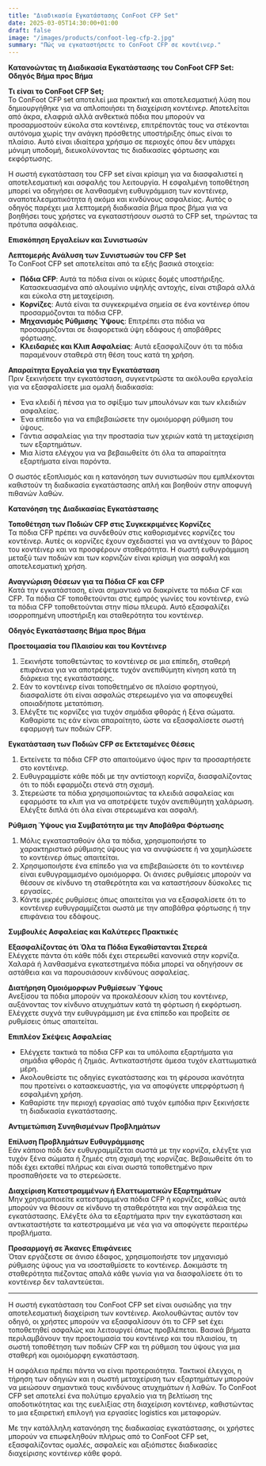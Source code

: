 ```yaml
---
title: "Διαδικασία Εγκατάστασης ConFoot CFP Set"
date: 2025-03-05T14:30:00+01:00
draft: false
image: "/images/products/confoot-leg-cfp-2.jpg"
summary: "Πώς να εγκαταστήσετε το ConFoot CFP σε κοντέινερ."
---
```


**Κατανοώντας τη Διαδικασία Εγκατάστασης του ConFoot CFP Set: Οδηγός Βήμα προς Βήμα**  

**Τι είναι το ConFoot CFP Set;**  
Το ConFoot CFP set αποτελεί μια πρακτική και αποτελεσματική λύση που δημιουργήθηκε για να απλοποιήσει τη διαχείριση κοντέινερ. Αποτελείται από άκρα, ελαφριά αλλά ανθεκτικά πόδια που μπορούν να προσαρμοστούν εύκολα στα κοντέινερ, επιτρέποντάς τους να στέκονται αυτόνομα χωρίς την ανάγκη πρόσθετης υποστήριξης όπως είναι το πλαίσιο. Αυτό είναι ιδιαίτερα χρήσιμο σε περιοχές όπου δεν υπάρχει μόνιμη υποδομή, διευκολύνοντας τις διαδικασίες φόρτωσης και εκφόρτωσης.  

Η σωστή εγκατάσταση του CFP set είναι κρίσιμη για να διασφαλιστεί η αποτελεσματική και ασφαλής του λειτουργία. Η εσφαλμένη τοποθέτηση μπορεί να οδηγήσει σε λανθασμένη ευθυγράμμιση των κοντέινερ, αναποτελεσματικότητα ή ακόμα και κινδύνους ασφαλείας. Αυτός ο οδηγός παρέχει μια λεπτομερή διαδικασία βήμα προς βήμα για να βοηθήσει τους χρήστες να εγκαταστήσουν σωστά το CFP set, τηρώντας τα πρότυπα ασφάλειας.  

  
**Επισκόπηση Εργαλείων και Συνιστωσών**  

**Λεπτομερής Ανάλυση των Συνιστωσών του CFP Set**  
Το ConFoot CFP set αποτελείται από τα εξής βασικά στοιχεία:  
- **Πόδια CFP**: Αυτά τα πόδια είναι οι κύριες δομές υποστήριξης. Κατασκευασμένα από αλουμίνιο υψηλής αντοχής, είναι στιβαρά αλλά και εύκολα στη μεταχείριση.  
- **Κορνίζες**: Αυτά είναι τα συγκεκριμένα σημεία σε ένα κοντέινερ όπου προσαρμόζονται τα πόδια CFP.  
- **Μηχανισμός Ρύθμισης Ύψους**: Επιτρέπει στα πόδια να προσαρμόζονται σε διαφορετικά ύψη εδάφους ή αποβάθρες φόρτωσης.  
- **Κλειδαριές και Κλιπ Ασφαλείας**: Αυτά εξασφαλίζουν ότι τα πόδια παραμένουν σταθερά στη θέση τους κατά τη χρήση.  

**Απαραίτητα Εργαλεία για την Εγκατάσταση**  
Πριν ξεκινήσετε την εγκατάσταση, συγκεντρώστε τα ακόλουθα εργαλεία για να εξασφαλίσετε μια ομαλή διαδικασία:  
- Ένα κλειδί ή πένσα για το σφίξιμο των μπουλόνων και των κλειδιών ασφαλείας.  
- Ένα επίπεδο για να επιβεβαιώσετε την ομοιόμορφη ρύθμιση του ύψους.  
- Γάντια ασφαλείας για την προστασία των χεριών κατά τη μεταχείριση των εξαρτημάτων.  
- Μια λίστα ελέγχου για να βεβαιωθείτε ότι όλα τα απαραίτητα εξαρτήματα είναι παρόντα.  

Ο σωστός εξοπλισμός και η κατανόηση των συνιστωσών που εμπλέκονται καθιστούν τη διαδικασία εγκατάστασης απλή και βοηθούν στην αποφυγή πιθανών λαθών.  

  
**Κατανόηση της Διαδικασίας Εγκατάστασης**  

**Τοποθέτηση των Ποδιών CFP στις Συγκεκριμένες Κορνίζες**  
Τα πόδια CFP πρέπει να συνδεθούν στις καθορισμένες κορνίζες του κοντέινερ. Αυτές οι κορνίζες έχουν σχεδιαστεί για να αντέχουν το βάρος του κοντέινερ και να προσφέρουν σταθερότητα. Η σωστή ευθυγράμμιση μεταξύ των ποδιών και των κορνιζών είναι κρίσιμη για ασφαλή και αποτελεσματική χρήση.  

**Αναγνώριση Θέσεων για τα Πόδια CF και CFP**  
Κατά την εγκατάσταση, είναι σημαντικό να διακρίνετε τα πόδια CF και CFP. Τα πόδια CF τοποθετούνται στις εμπρός γωνίες του κοντέινερ, ενώ τα πόδια CFP τοποθετούνται στην πίσω πλευρά. Αυτό εξασφαλίζει ισορροπημένη υποστήριξη και σταθερότητα του κοντέινερ.  

  
**Οδηγός Εγκατάστασης Βήμα προς Βήμα**  

**Προετοιμασία του Πλαισίου και του Κοντέινερ**  
1. Ξεκινήστε τοποθετώντας το κοντέινερ σε μια επίπεδη, σταθερή επιφάνεια για να αποτρέψετε τυχόν ανεπιθύμητη κίνηση κατά τη διάρκεια της εγκατάστασης.  
2. Εάν το κοντέινερ είναι τοποθετημένο σε πλαίσιο φορτηγού, διασφαλίστε ότι είναι ασφαλώς στερεωμένο για να αποφευχθεί οποιαδήποτε μετατόπιση.  
3. Ελέγξτε τις κορνίζες για τυχόν σημάδια φθοράς ή ξένα σώματα. Καθαρίστε τις εάν είναι απαραίτητο, ώστε να εξασφαλίσετε σωστή εφαρμογή των ποδιών CFP.  

**Εγκατάσταση των Ποδιών CFP σε Εκτεταμένες Θέσεις**  
1. Εκτείνετε τα πόδια CFP στο απαιτούμενο ύψος πριν τα προσαρτήσετε στο κοντέινερ.  
2. Ευθυγραμμίστε κάθε πόδι με την αντίστοιχη κορνίζα, διασφαλίζοντας ότι το πόδι εφαρμόζει στενά στη σχισμή.  
3. Στερεώστε τα πόδια χρησιμοποιώντας τα κλειδιά ασφαλείας και εφαρμόστε τα κλιπ για να αποτρέψετε τυχόν ανεπιθύμητη χαλάρωση. Ελέγξτε διπλά ότι όλα είναι στερεωμένα και ασφαλή.  

**Ρύθμιση Ύψους για Συμβατότητα με την Αποβάθρα Φόρτωσης**  
1. Μόλις εγκατασταθούν όλα τα πόδια, χρησιμοποιήστε το χαρακτηριστικό ρύθμισης ύψους για να ανυψώσετε ή να χαμηλώσετε το κοντέινερ όπως απαιτείται.  
2. Χρησιμοποιήστε ένα επίπεδο για να επιβεβαιώσετε ότι το κοντέινερ είναι ευθυγραμμισμένο ομοιόμορφα. Οι άνισες ρυθμίσεις μπορούν να θέσουν σε κίνδυνο τη σταθερότητα και να καταστήσουν δύσκολες τις εργασίες.  
3. Κάντε μικρές ρυθμίσεις όπως απαιτείται για να εξασφαλίσετε ότι το κοντέινερ ευθυγραμμίζεται σωστά με την αποβάθρα φόρτωσης ή την επιφάνεια του εδάφους.  

  
**Συμβουλές Ασφαλείας και Καλύτερες Πρακτικές**  

**Εξασφαλίζοντας ότι Όλα τα Πόδια Εγκαθίστανται Στερεά**  
Ελέγχετε πάντα ότι κάθε πόδι έχει στερεωθεί κανονικά στην κορνίζα. Χαλαρά ή λανθασμένα εγκατεστημένα πόδια μπορεί να οδηγήσουν σε αστάθεια και να παρουσιάσουν κινδύνους ασφαλείας.  

**Διατήρηση Ομοιόμορφων Ρυθμίσεων Ύψους**  
Ανεξίσου τα πόδια μπορούν να προκαλέσουν κλίση του κοντέινερ, αυξάνοντας τον κίνδυνο ατυχημάτων κατά τη φόρτωση ή εκφόρτωση. Ελέγχετε συχνά την ευθυγράμμιση με ένα επίπεδο και προβείτε σε ρυθμίσεις όπως απαιτείται.  

**Επιπλέον Σκέψεις Ασφαλείας**  
- Ελέγχετε τακτικά τα πόδια CFP και τα υπόλοιπα εξαρτήματα για σημάδια φθοράς ή ζημιάς. Αντικαταστήστε άμεσα τυχόν ελαττωματικά μέρη.  
- Ακολουθείστε τις οδηγίες εγκατάστασης και τη φέρουσα ικανότητα που προτείνει ο κατασκευαστής, για να αποφύγετε υπερφόρτωση ή εσφαλμένη χρήση.  
- Καθαρίστε την περιοχή εργασίας από τυχόν εμπόδια πριν ξεκινήσετε τη διαδικασία εγκατάστασης.  

  
**Αντιμετώπιση Συνηθισμένων Προβλημάτων**  

**Επίλυση Προβλημάτων Ευθυγράμμισης**  
Εάν κάποιο πόδι δεν ευθυγραμμίζεται σωστά με την κορνίζα, ελέγξτε για τυχόν ξένα σώματα ή ζημιές στη σχισμή της κορνίζας. Βεβαιωθείτε ότι το πόδι έχει εκταθεί πλήρως και είναι σωστά τοποθετημένο πριν προσπαθήσετε να το στερεώσετε.  

**Διαχείριση Κατεστραμμένων ή Ελαττωματικών Εξαρτημάτων**  
Μην χρησιμοποιείτε κατεστραμμένα πόδια CFP ή κορνίζες, καθώς αυτά μπορούν να θέσουν σε κίνδυνο τη σταθερότητα και την ασφάλεια της εγκατάστασης. Ελέγξτε όλα τα εξαρτήματα πριν την εγκατάσταση και αντικαταστήστε τα κατεστραμμένα με νέα για να αποφύγετε περαιτέρω προβλήματα.  

**Προσαρμογή σε Άκανες Επιφάνειες**  
Όταν εργάζεστε σε άνισο έδαφος, χρησιμοποιήστε τον μηχανισμό ρύθμισης ύψους για να ισοσταθμίσετε το κοντέινερ. Δοκιμάστε τη σταθερότητα πιέζοντας απαλά κάθε γωνία για να διασφαλίσετε ότι το κοντέινερ δεν ταλαντεύεται.  

  
---

Η σωστή εγκατάσταση του ConFoot CFP set είναι ουσιώδης για την αποτελεσματική διαχείριση των κοντέινερ. Ακολουθώντας αυτόν τον οδηγό, οι χρήστες μπορούν να εξασφαλίσουν ότι το CFP set έχει τοποθετηθεί ασφαλώς και λειτουργεί όπως προβλέπεται. Βασικά βήματα περιλαμβάνουν την προετοιμασία του κοντέινερ και του πλαισίου, τη σωστή τοποθέτηση των ποδιών CFP και τη ρύθμιση του ύψους για μια σταθερή και ομοιόμορφη εγκατάσταση.  

Η ασφάλεια πρέπει πάντα να είναι προτεραιότητα. Τακτικοί έλεγχοι, η τήρηση των οδηγιών και η σωστή μεταχείριση των εξαρτημάτων μπορούν να μειώσουν σημαντικά τους κινδύνους ατυχημάτων ή λαθών. Το ConFoot CFP set αποτελεί ένα πολύτιμο εργαλείο για τη βελτίωση της αποδοτικότητας και της ευελιξίας στη διαχείριση κοντέινερ, καθιστώντας το μια εξαιρετική επιλογή για εργασίες logistics και μεταφορών.  

Με την κατάλληλη κατανόηση της διαδικασίας εγκατάστασης, οι χρήστες μπορούν να επωφεληθούν πλήρως από το ConFoot CFP set, εξασφαλίζοντας ομαλές, ασφαλείς και αξιόπιστες διαδικασίες διαχείρισης κοντέινερ κάθε φορά.